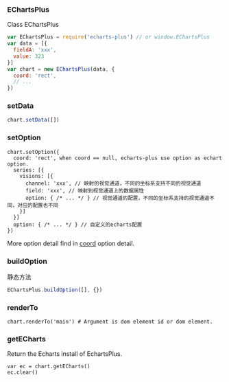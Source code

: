 ### EChartsPlus

Class EChartsPlus

```js
var EChartsPlus = require('echarts-plus') // or window.EChartsPlus
var data = [{
  fieldA: 'xxx',
  value: 323
}]
var chart = new EChartsPlus(data, {
  coord: 'rect',
  // ...
})
```

### setData

```js
chart.setData([])
```

### setOption

```
chart.setOption({
  coord: 'rect', when coord == null, echarts-plus use option as echart option.
  series: [{
    visions: [{
      channel: 'xxx', // 映射的视觉通道，不同的坐标系支持不同的视觉通道
      field: 'xxx', // 映射到视觉通道上的数据属性
      option: { /* ... */ } // 视觉通道的配置，不同的坐标系支持的视觉通道不同，对应的配置也不同
    }]
  }]
  option: { /* ... */ } // 自定义的echarts配置
})
```

More option detail find in [coord](rect.md) option detail.

### buildOption

静态方法

```js
EChartsPlus.buildOption([], {})
```

### renderTo

```
chart.renderTo('main') # Argument is dom element id or dom element.
```

### getECharts

Return the Echarts install of EchartsPlus.

```
var ec = chart.getECharts()
ec.clear()
```
